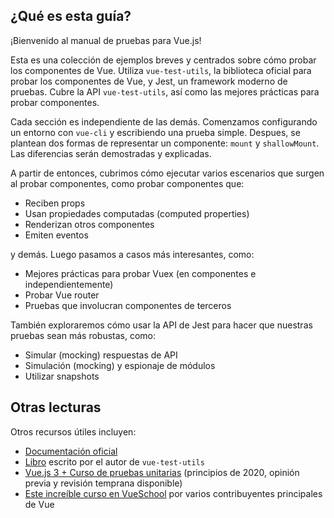 ## ¿Qué es esta guía?

¡Bienvenido al manual de pruebas para Vue.js!

Esta es una colección de ejemplos breves y centrados sobre cómo probar los componentes de Vue. Utiliza `vue-test-utils`, la biblioteca oficial para probar los componentes de Vue, y Jest, un framework moderno de pruebas. Cubre la API `vue-test-utils`, así como las mejores prácticas para probar componentes.

Cada sección es independiente de las demás. Comenzamos configurando un entorno con `vue-cli` y escribiendo una prueba simple. Despues, se plantean dos formas de representar un componente: `mount` y `shallowMount`. Las diferencias serán demostradas y explicadas.

A partir de entonces, cubrimos cómo ejecutar varios escenarios que surgen al probar componentes, como probar componentes que:

- Reciben props
- Usan propiedades computadas (computed properties)
- Renderizan otros componentes
- Emiten eventos

y demás. Luego pasamos a casos más interesantes, como:

- Mejores prácticas para probar Vuex (en componentes e independientemente)
- Probar Vue router
- Pruebas que involucran componentes de terceros

También exploraremos cómo usar la API de Jest para hacer que nuestras pruebas sean más robustas, como:

- Simular (mocking) respuestas de API
- Simulación (mocking) y espionaje de módulos
- Utilizar snapshots

## Otras lecturas

Otros recursos útiles incluyen:

- [Documentación oficial](https://vue-test-utils.vuejs.org/)
- [Libro](https://www.manning.com/books/testing-vue-js-applications) escrito por el autor de `vue-test-utils`
- [Vue.js 3 + Curso de pruebas unitarias](https://vuejs-course.com) (principios de 2020, opinión previa y revisión temprana disponible)
- [Este increíble curso en VueSchool](https://vueschool.io/courses/learn-how-to-test-vuejs-components?friend=vth) por varios contribuyentes principales de Vue
